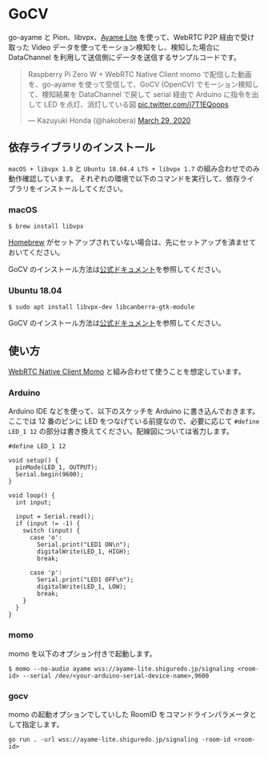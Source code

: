 # GoCV

go-ayame と Pion、libvpx、[Ayame Lite](https://ayame-lite.shiguredo.jp/beta) を使って、WebRTC P2P 経由で受け取った Video データを使ってモーション検知をし、検知した場合に DataChannel を利用して送信側にデータを送信するサンプルコードです。

<blockquote class="twitter-tweet"><p lang="ja" dir="ltr">Raspberry Pi Zero W + WebRTC Native Client momo で配信した動画を、go-ayame を使って受信して、GoCV (OpenCV) でモーション検知して、検知結果を DataChannel で戻して serial 経由で Arduino に指令を出して LED を点灯、消灯している図 <a href="https://t.co/j7T1EQoops">pic.twitter.com/j7T1EQoops</a></p>&mdash; Kazuyuki Honda (@hakobera) <a href="https://twitter.com/hakobera/status/1244279413329416192?ref_src=twsrc%5Etfw">March 29, 2020</a></blockquote> <script async src="https://platform.twitter.com/widgets.js" charset="utf-8"></script>

## 依存ライブラリのインストール

`macOS + libvpx 1.8` と `Ubuntu 18.04.4 LTS + libvpx 1.7` の組み合わせでのみ動作確認しています。
それぞれの環境で以下のコマンドを実行して、依存ライブラリをインストールしてください。

### macOS

```console
$ brew install libvpx
```

[Homebrew](https://brew.sh) がセットアップされていない場合は、先にセットアップを済ませておいてください。

GoCV のインストール方法は[公式ドキュメント](https://gocv.io/getting-started/macos)を参照してください。

### Ubuntu 18.04

```console
$ sudo apt install libvpx-dev libcanberra-gtk-module
```

GoCV のインストール方法は[公式ドキュメント](https://gocv.io/getting-started/linux)を参照してください。

## 使い方

[WebRTC Native Client Momo](https://github.com/shiguredo/momo) と組み合わせて使うことを想定しています。

### Arduino

Arduino IDE などを使って、以下のスケッチを Arduino に書き込んでおきます。
ここでは 12 番のピンに LED をつなげている前提なので、必要に応じて `#define LED_1 12` の部分は書き換えてください。配線図については省力します。

```arduino
#define LED_1 12

void setup() {
  pinMode(LED_1, OUTPUT);
  Serial.begin(9600);
}

void loop() {
  int input;

  input = Serial.read();
  if (input != -1) {
    switch (input) {
      case 'o':
        Serial.print("LED1 ON\n");
        digitalWrite(LED_1, HIGH);
        break;

      case 'p':
        Serial.print("LED1 OFF\n");
        digitalWrite(LED_1, LOW);
        break;
    }
  }
}
```

### momo

momo を以下のオプション付きで起動します。
 
```console
$ momo --no-audio ayame wss://ayame-lite.shiguredo.jp/signaling <room-id> --serial /dev/<your-arduino-serial-device-name>,9600
```

### gocv

momo の起動オプションでしていした RoomID をコマンドラインパラメータとして指定します。

```console
go run . -url wss://ayame-lite.shiguredo.jp/signaling -room-id <room-id>
```
